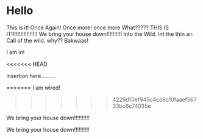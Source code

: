 # Hello
This is it!
Once Again!
Once more!
once more
What?????
THIS IS IT!!!!!!!!!!!!!!!!!
We bring your house down!!!!!!!!!!
Into the Wild.
Int the thin air.
Call of the wild. 
why??
Bakwaas!

I am in!

<<<<<<< HEAD

insertion here.........

=======
I am wired!
>>>>>>> 4229d10ef945c4cd8c10faaef56733bc6c74035e

We bring your house down!!!!!!!!!!

We bring your house down!!!!!!!!!!



